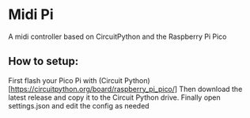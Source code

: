 # Midi Pi
 A midi controller based on CircuitPython and the Raspberry Pi Pico

## How to setup: 
First flash your Pico Pi with (Circuit Python)[https://circuitpython.org/board/raspberry_pi_pico/]
Then download the latest release and copy it to the Circuit Python drive.
Finally open settings.json and edit the config as needed
